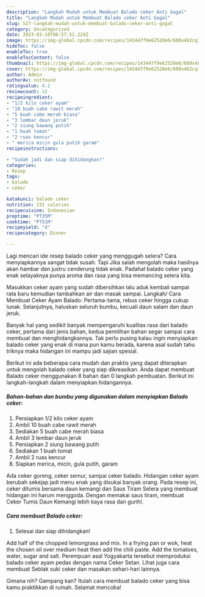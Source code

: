 ```yaml
---
description: "Langkah Mudah untuk Membuat Balado ceker Anti Gagal"
title: "Langkah Mudah untuk Membuat Balado ceker Anti Gagal"
slug: 527-langkah-mudah-untuk-membuat-balado-ceker-anti-gagal
category: Uncategorized
date: 2023-03-18T06:57:51.224Z
image: https://img-global.cpcdn.com/recipes/143447f9e62520e6/680x482cq70/balado-ceker-foto-resep-utama.jpg
hideToc: false
enableToc: true
enableTocContent: false
thumbnail: https://img-global.cpcdn.com/recipes/143447f9e62520e6/680x482cq70/balado-ceker-foto-resep-utama.jpg
cover: https://img-global.cpcdn.com/recipes/143447f9e62520e6/680x482cq70/balado-ceker-foto-resep-utama.jpg
author: Admin
authorAv: notfound
ratingvalue: 4.2
reviewcount: 12
recipeingredient:
- "1/2 kilo ceker ayam"
- "10 buah cabe rawit merah"
- "5 buah cabe merah biasa"
- "3 lembar daun jeruk"
- "2 siung bawang putih"
- "1 buah tomat"
- "2 ruas kencur"
- " merica micin gula putih garam"
recipeinstructions:

- "Sudah jadi dan siap dihidangkan!"
categories:
- Resep
tags:
- balado
- ceker

katakunci: balado ceker 
nutrition: 231 calories
recipecuisine: Indonesian
preptime: "PT35M"
cooktime: "PT51M"
recipeyield: "4"
recipecategory: Dinner

---
```



Lagi mencari ide resep balado ceker yang menggugah selera? Cara menyiapkannya sangat tidak susah. Tapi Jika salah mengolah maka hasilnya akan hambar dan justru cenderung tidak enak. Padahal balado ceker yang enak selayaknya punya aroma dan rasa yang bisa memancing selera kita.


Masukkan ceker ayam yang sudah dibersihkan lalu aduk kembali sampai rata baru kemudian tambahkan air dan masak sampai. Langkah/ Cara Membuat Ceker Ayam Balado: Pertama-tama, rebus ceker hingga cukup lunak. Selanjutnya, haluskan seluruh bumbu, kecuali daun salam dan daun jeruk.

Banyak hal yang sedikit banyak mempengaruhi kualitas rasa dari balado ceker, pertama dari jenis bahan, kedua pemilihan bahan segar sampai cara membuat dan menghidangkannya. Tak perlu pusing kalau ingin menyiapkan balado ceker yang enak di mana pun kamu berada, karena asal sudah tahu triknya maka hidangan ini mampu jadi sajian spesial.


Berikut ini ada beberapa cara mudah dan praktis yang dapat diterapkan untuk mengolah balado ceker yang siap dikreasikan. Anda dapat membuat Balado ceker menggunakan 8 bahan dan 0 langkah pembuatan. Berikut ini langkah-langkah dalam menyiapkan hidangannya.

<!--inarticleads1-->

##### Bahan-bahan dan bumbu yang digunakan dalam menyiapkan Balado ceker:

1. Persiapkan 1/2 kilo ceker ayam
1. Ambil 10 buah cabe rawit merah
1. Sediakan 5 buah cabe merah biasa
1. Ambil 3 lembar daun jeruk
1. Persiapkan 2 siung bawang putih
1. Sediakan 1 buah tomat
1. Ambil 2 ruas kencur
1. Siapkan  merica, micin, gula putih, garam


Ada ceker goreng, ceker semur, sampai ceker balado. Hidangan ceker ayam berubah sekejap jadi menu enak yang disukai banyak orang. Pada resep ini, ceker ditumis bersama daun kemangi dan Saus Tiram Selera yang membuat hidangan ini harum menggoda. Dengan memakai saus tiram, membuat Ceker Tumis Daun Kemangi lebih kaya rasa dan gurih!. 

<!--inarticleads2-->

##### Cara membuat Balado ceker:


1. Selesai dan siap dihidangkan!

Add half of the chopped lemongrass and mix. In a frying pan or wok, heat the chosen oil over medium heat then add the chili paste. Add the tomatoes, water, sugar and salt. Perempuan asal Yogyakarta tersebut memproduksi balado ceker ayam pedas dengan nama Ceker Setan. Lihat juga cara membuat Seblak suki ceker dan masakan sehari-hari lainnya. 

Gimana nih? Gampang kan? Itulah cara membuat balado ceker yang bisa kamu praktikkan di rumah. Selamat mencoba!
